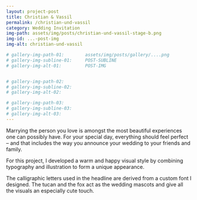 ```yaml
---
layout: project-post
title: Christian & Vassil
permalink: /christian-und-vassil
category: Wedding Invitation 
img-path: assets/img/posts/christian-und-vassil-stage-b.png
img-id: ...-post-img
img-alt: christian-und-vassil

# gallery-img-path-01:        assets/img/posts/gallery/....png
# gallery-img-subline-01:     POST-SUBLINE
# gallery-img-alt-01:         POST-IMG


# gallery-img-path-02:  
# gallery-img-subline-02:     
# gallery-img-alt-02:         

# gallery-img-path-03:       
# gallery-img-subline-03:     
# gallery-img-alt-03:        
---
```


Marrying the person you love is amongst the most beautiful experiences one can possibly have. For your special day, everything should feel perfect – and that includes the way you announce your wedding to your friends and family.

For this project, I developed a warm and happy visual style by combining typography and illustration to form a unique appearance.

The calligraphic letters used in the headline are derived from a custom font I designed. The tucan and the fox act as the wedding mascots and give all the visuals an especially cute touch.